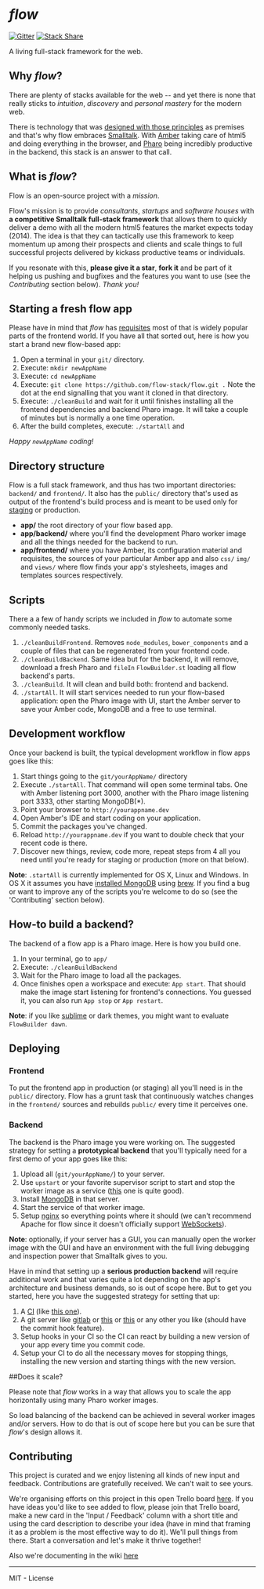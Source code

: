 *flow*
====
[![Gitter](https://badges.gitter.im/Join%20Chat.svg)](https://gitter.im/flow-stack/flow?utm_source=badge&utm_medium=badge&utm_campaign=pr-badge&utm_content=badge)
[![Stack Share](http://img.shields.io/badge/tech-stack-0690fa.svg?style=flat)](http://stackshare.io/sebastianconcept/flow)

A living full-stack framework for the web. 

## Why *flow*?

There are plenty of stacks available for the web -- and yet there is none that really sticks to *intuition*, *discovery* and *personal mastery* for the modern web. 

There is technology that was [designed with those principles](http://www.cs.virginia.edu/~evans/cs655/readings/smalltalk.html) as premises and that's why flow embraces [Smalltalk](http://en.wikipedia.org/wiki/Smalltalk). With [Amber](http://amber-lang.net/) taking care of html5 and doing everything in the browser, and [Pharo](http://pharo.org/) being incredibly productive in the backend, this stack is an answer to that call. 


## What is *flow*?

Flow is an open-source project with a *mission*. 

Flow's mission is to provide *consultants*, *startups* and *software houses* with **a competitive Smalltalk full-stack framework** that allows them to quickly deliver a demo with all the modern html5 features the market expects today (2014). The idea is that they can tactically use this framework to keep momentum up among their prospects and clients and scale things to full successful projects delivered by kickass productive teams or individuals.

If you resonate with this, **please give it a star**, **fork it** and be part of it helping us pushing and bugfixes and the features you want to use (see the *Contributing* section below). *Thank you!*

## Starting a fresh flow app

Please have in mind that *flow* has [requisites](https://github.com/sebastianconcept/flow/wiki/flow-requirements) most of that is widely popular parts of the frontend world. If you have all that sorted out, here is how you start a brand new flow-based app:

1. Open a terminal in your `git/` directory.
2. Execute: `mkdir newAppName`
3. Execute: `cd newAppName`
4. Execute: `git clone https://github.com/flow-stack/flow.git .` Note the dot at the end signalling that you want it cloned in that directory.
5. Execute: `./cleanBuild` and wait for it until finishes installing all the frontend dependencies and backend Pharo image. It will take a couple of minutes but is normally a one time operation.
6. After the build completes, execute: `./startAll` and 

*Happy `newAppName` coding!*

## Directory structure

Flow is a full stack framework, and thus has two important directories:  `backend/` and `frontend/`. It also has the `public/` directory that's used as output of the frontend's build process and is meant to be used only for [staging](http://en.wikipedia.org/wiki/Staging_site) or production.

- **app/** the root directory of your flow based app.
- **app/backend/** where you'll find the development Pharo worker image and all the things needed for the backend to run.
- **app/frontend/** where you have Amber, its configuration material and requisites, the sources of your particular Amber app and  also `css/` `img/` and `views/` where flow finds your app's stylesheets, images and templates sources respectively.

## Scripts

There a a few of handy scripts we included in *flow* to automate some commonly needed tasks. 

1. `./cleanBuildFrontend`. Removes `node_modules`, `bower_components` and a couple of files that can be regenerated from your frontend code.
2. `./cleanBuildBackend`. Same idea but for the backend, it will remove, download a fresh Pharo and `fileIn` `FlowBuilder.st` loading all flow backend's parts.
3. `./cleanBuild`. It will clean and build both: frontend and backend.
4. `./startAll`. It will start services needed to run your flow-based application: open the Pharo image with UI, start the Amber server to save your Amber code, MongoDB and a free to use terminal.

## Development workflow

Once your backend is built, the typical development workflow in flow  apps goes like this:

1. Start things going to the `git/yourAppName/` directory 
2. Execute `./startAll`. That command will open some terminal tabs. One with Amber listening port 3000, another with the Pharo image listening port 3333, other starting MongoDB(\*).
3. Point your browser to `http://yourappname.dev`
4. Open Amber's IDE and start coding on your application.
5. Commit the packages you've changed.
6. Reload `http://yourappname.dev` if you want to double check that your recent code is there.
7. Discover new things, review, code more, repeat steps from 4 all you need until you're ready for staging or production (more on that below).

**Note**: `.startAll` is currently implemented for OS X, Linux and Windows. In OS X it assumes you have [installed MongoDB](http://docs.mongodb.org/manual/tutorial/install-mongodb-on-os-x/) using [brew](http://brew.sh/). If you find a bug or want to improve any of the scripts you're welcome to do so (see the 'Contributing' section below).

## How-to build a backend?

The backend of a flow app is a Pharo image. Here is how you build one.

1. In your terminal, go to `app/`
2. Execute: `./cleanBuildBackend`
3. Wait for the Pharo image to load all the packages.
4. Once finishes open a workspace and execute: `App start`. That should make the image start listening for frontend's connections. You guessed it, you can also run `App stop` or `App restart`.

**Note**: if you like [sublime](http://www.sublimetext.com/) or dark themes, you might want to evaluate `FlowBuilder dawn`.

## Deploying

### Frontend

To put the frontend app in production (or staging) all you'll need is in the `public/` directory. Flow has a grunt task that continuously watches changes in the `frontend/` sources and rebuilds `public/` every time it perceives one.

### Backend
The backend is the Pharo image you were working on. The suggested strategy for setting a **prototypical backend** that you'll typically need for a first demo of your app goes like this:

1. Upload all (`git/yourAppName/`) to your server. 
2. Use `upstart` or your favorite supervisor script to start and stop the worker image as a service ([this](http://supervisord.org/) one is quite good).
3. Install [MongoDB](http://www.mongodb.org/) in that server.
4. Start the service of that worker image.
5. Setup [nginx](http://en.wikipedia.org/wiki/Nginx) so everything points where it should (we can't recommend Apache for flow since it doesn't officially support [WebSockets](http://en.wikipedia.org/wiki/WebSocket)).

**Note**: optionally, if your server has a GUI, you can manually open the worker image with the GUI and have an environment with the full living debugging and inspection power that Smalltalk gives to you.

Have in mind that setting up a **serious production backend** will require additional work and that varies quite a lot depending on the app's architecture and business demands, so is out of scope here. But to get you started, here you have the suggested strategy for setting that up: 

1. A [CI](http://en.wikipedia.org/wiki/Continuous_integration) (like [this one](http://jenkins-ci.org/)). 
2. A git server like [gitlab](https://about.gitlab.com/) or [this](https://github.com/) or [this](https://bitbucket.org/) or any other you like (should have the commit hook feature).
3. Setup hooks in your CI so the CI can react by building a new version of your app every time you commit code.
3. Setup your CI to do all the necessary moves for stopping things, installing the new version and starting things with the new version.

##Does it scale?

Please note that *flow* works in a way that allows you to scale the app horizontally using many Pharo worker images. 

So load balancing of the backend can be achieved in several worker images and/or servers. How to do that is out of scope here but you can be sure that *flow*'s design allows it.

## Contributing

This project is curated and we enjoy listening all kinds of new input and feedback. Contributions are gratefully received. We can't wait to see yours. 

We're organising efforts on this project in this open Trello board [here](https://trello.com/b/oQ17lPpV/flow). If you have ideas you'd like to see added to flow, please join that Trello board, make a new card in the 'Input / Feedback' column with a short title and using the card description to describe your idea (have in mind that framing it as a problem is the most effective way to do it). We'll pull things from there. Start a conversation and let's make it thrive together!

Also we're documenting in the wiki [here](https://github.com/sebastianconcept/flow/wiki)

____

MIT - License
